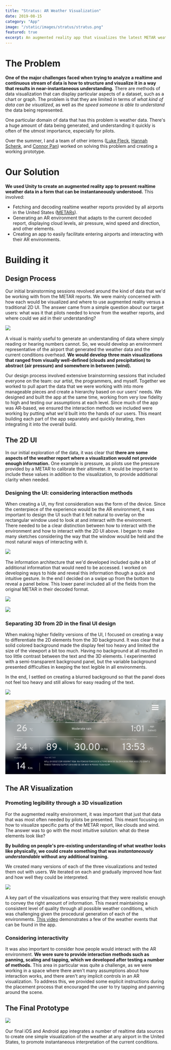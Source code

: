 ```yaml
---
title: "Stratus: AR Weather Visualization"
date: 2019-08-15
category: "App"
image: "/static/images/stratus/stratus.png"
featured: true
excerpt: An augmented reality app that visualizes the latest METAR weather report from any airport in the United States.
---
```


# The Problem

**One of the major challenges faced when trying to analyze a realtime and continuous stream of data is how to structure and visualize it in a way that results in near-instantaneous understanding.** There are methods of data visualization that can display particular aspects of a dataset, such as a chart or graph. The problem is that they are limited in terms of _what kind of data can be visualized_, as well as _the speed someone is able to understand_ the data being represented.

One particular domain of data that has this problem is weather data. There's a huge amount of data being generated, and understanding it quickly is often of the utmost importance, especially for pilots.

Over the summer, I and a team of other interns ([Luke Fleck](http://lrfleck.com/), [Hannah Schenk](https://www.hannahschenk.com/), and [Connor Pan](https://github.com/NameClassified)) worked on solving this problem and creating a working prototype.

# Our Solution

**We used Unity to create an augmented reality app to present realtime weather data in a form that can be instantaneously understood.** This involved:

-   Fetching and decoding realtime weather reports provided by all airports in the United States ([METARs](https://aviationweather.gov/metar)).
-   Generating an AR environment that adapts to the current decoded report, displaying cloud levels, air pressure, wind speed and direction, and other elements.
-   Creating an app to easily facilitate entering airports and interacting with their AR environments.

# Building it

## Design Process

Our initial brainstorming sessions revolved around the kind of data that we'd be working with from the METAR reports. We were mainly concerned with how each would be visualized and where to use augmented reality versus a traditional 2D UI. The answer came from a simple question about our target users: what was it that pilots needed to know from the weather reports, and where could we aid in their understanding?

![ ](/static/images/stratus/whiteboards.jpg "A compilation of whiteboard sketches during early ideation sessions")

A visual is mainly useful to generate an understanding of data where simply reading or hearing numbers cannot. So, we would develop an environment representative of the airport that generated the weather data and the current conditions overhead. **We would develop three main visualizations that ranged from visually well-defined (clouds and precipitation) to abstract (air pressure) and somewhere in between (wind).**

Our design process involved extensive brainstorming sessions that included everyone on the team: our artist, the programmers, and myself. Together we worked to pull apart the data that we were working with into more manageable pieces and create a hierarchy based on our users' needs. We designed and built the app at the same time, working from very low fidelity to high and testing our assumptions at each level. Since much of the app was AR-based, we ensured the interaction methods we included were working by putting what we'd built into the hands of our users. This meant building each part of the app separately and quickly iterating, then integrating it into the overall build.

## The 2D UI

In our initial exploration of the data, it was clear that **there are some aspects of the weather report where a visualization would not provide enough information.** One example is pressure, as pilots use the pressure provided by a METAR to calibrate their altimeter. It would be important to include these values in addition to the visualization, to provide additional clarity when needed.

### Designing the UI: considering interaction methods

When creating a UI, my first consideration was the form of the device. Since the centerpiece of the experience would be the AR environment, it was important to design the UI such that it felt natural to overlay on the rectangular window used to look at and interact with the environment. There needed to be a clear distinction between how to interact with the environment and how to interact with the 2D UI above. I began to make many sketches considering the way that the window would be held and the most natural ways of interacting with it.

![ ](/static/images/stratus/stratSketches.jpg "Some of the exploratory sketches I made around the interaction with the interface and AR environment")

The information architecture that we'd developed included quite a bit of additional information that would need to be accessed. I worked on developing ways to hide and reveal this information though a quick and intuitive gesture. In the end I decided on a swipe up from the bottom to reveal a panel below. This lower panel included all of the fields from the original METAR in their decoded format.

![ ](/static/images/stratus/wire1.png "A simple mockup of the UI with the panel closed")

![ ](/static/images/stratus/wire2.png "With the panel open")

### Separating 3D from 2D in the final UI design

When making higher fidelity versions of the UI, I focused on creating a way to differentiate the 2D elements from the 3D background. It was clear that a solid colored background made the display feel too heavy and limited the size of the viewport a bit too much. Having no background at all resulted in too little contrast between the text and the 3D elements. I experimented with a semi-transparent background panel, but the variable background presented difficulties in keeping the text legible in all environments.

In the end, I settled on creating a blurred background so that the panel does not feel too heavy and still allows for easy reading of the text.

![ ](/static/images/stratus/stratus1.png "A screenshot of the app showing the AR visualization of rainy weather at an airport")

![ ](/static/images/stratus/stratus2.png "The panel showing additional details and specific measurements")

## The AR Visualization

### Promoting legibility through a 3D visualization

For the augmented reality environment, it was important that just that data that was most often needed by pilots be presented. This meant focusing on how to visualize specific parts of the METAR report, like clouds and wind. The answer was to go with the most intuitive solution: what do these elements look like?

**By building on people's pre-existing understanding of what weather looks like physically, we could create something that was _instantaneously understandable_ without any additional training.**

We created many versions of each of the three visualizations and tested them out with users. We iterated on each and gradually improved how fast and how well they could be interpreted.

![ ](/static/images/stratus/pressure.gif)

A key part of the visualizations was ensuring that they were realistic enough to convey the right amount of information. This meant maintaining a consistent level of quality through all possible weather conditions, which was challenging given the procedural generation of each of the environments. [This video](https://player.vimeo.com/video/374321979) demonstrates a few of the weather events that can be found in the app.

### Considering interactivity

It was also important to consider how people would interact with the AR environment. **We were sure to provide interaction methods such as panning, scaling and tapping, which we developed after testing a number of methods.** This area in particular was quite a challenge, as we were working in a space where there aren't many assumptions about how interaction works, and there aren't any implicit controls in an AR visualization. To address this, we provided some explicit instructions during the placement process that encouraged the user to try tapping and panning around the scene.

## The Final Prototype

![ ](/static/images/stratus/stratus.gif)

Our final iOS and Android app integrates a number of realtime data sources to create one simple visualization of the weather at any airport in the United States, to promote instantaneous interpretation of the current conditions.
